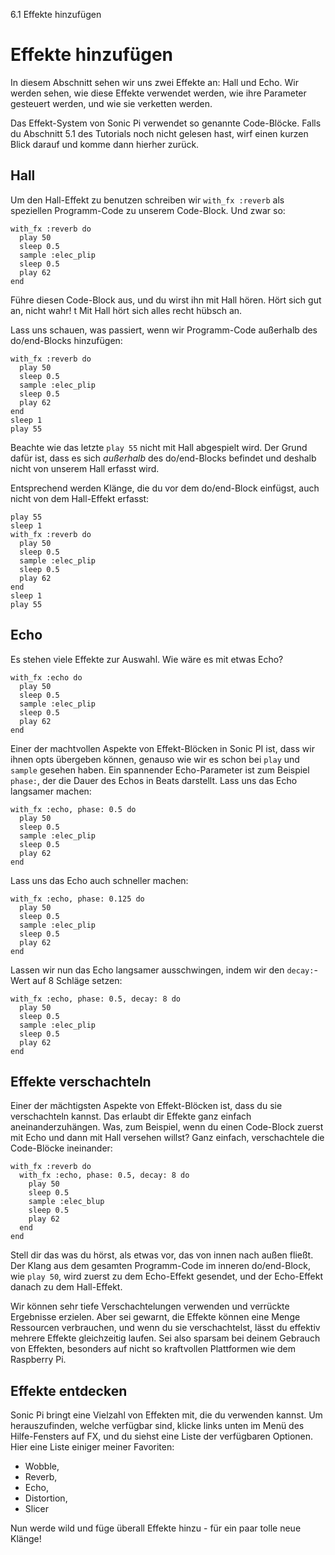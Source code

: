 6.1 Effekte hinzufügen

# Effekte hinzufügen

In diesem Abschnitt sehen wir uns zwei Effekte an: Hall und Echo. Wir werden sehen, wie diese Effekte verwendet werden, wie ihre Parameter gesteuert werden, und wie sie verketten werden.

Das Effekt-System von Sonic Pi verwendet so genannte Code-Blöcke. Falls du Abschnitt 5.1 des Tutorials noch nicht gelesen hast, wirf einen kurzen Blick darauf und komme dann hierher zurück.

## Hall

Um den Hall-Effekt zu benutzen schreiben wir `with_fx :reverb` als speziellen Programm-Code zu unserem Code-Block. Und zwar so:

```
with_fx :reverb do
  play 50
  sleep 0.5
  sample :elec_plip
  sleep 0.5
  play 62
end
```

Führe diesen Code-Block aus, und du wirst ihn mit Hall hören. Hört sich gut an, nicht wahr! t Mit Hall hört sich alles recht hübsch an.

Lass uns schauen, was passiert, wenn wir Programm-Code außerhalb des do/end-Blocks hinzufügen:

```
with_fx :reverb do
  play 50
  sleep 0.5
  sample :elec_plip
  sleep 0.5
  play 62
end
sleep 1
play 55
```

Beachte wie das letzte `play 55` nicht mit Hall abgespielt wird. Der Grund dafür ist, dass es sich *außerhalb* des do/end-Blocks befindet und deshalb nicht von unserem Hall erfasst wird.

Entsprechend werden Klänge, die du vor dem do/end-Block einfügst, auch nicht von dem Hall-Effekt erfasst:

```
play 55
sleep 1
with_fx :reverb do
  play 50
  sleep 0.5
  sample :elec_plip
  sleep 0.5
  play 62
end
sleep 1
play 55
```

## Echo

Es stehen viele Effekte zur Auswahl. Wie wäre es mit etwas Echo?

```
with_fx :echo do
  play 50
  sleep 0.5
  sample :elec_plip
  sleep 0.5
  play 62
end
```

Einer der machtvollen Aspekte von Effekt-Blöcken in Sonic PI ist, dass wir ihnen opts übergeben können, genauso wie wir es schon bei `play` und `sample` gesehen haben. Ein spannender Echo-Parameter ist zum Beispiel `phase:`, der die Dauer des Echos in Beats darstellt. Lass uns das Echo langsamer machen:

```
with_fx :echo, phase: 0.5 do
  play 50
  sleep 0.5
  sample :elec_plip
  sleep 0.5
  play 62
end
```

Lass uns das Echo auch schneller machen:

```
with_fx :echo, phase: 0.125 do
  play 50
  sleep 0.5
  sample :elec_plip
  sleep 0.5
  play 62
end
```

Lassen wir nun das Echo langsamer ausschwingen, indem wir den `decay:`-Wert auf 8 Schläge setzen:

```
with_fx :echo, phase: 0.5, decay: 8 do
  play 50
  sleep 0.5
  sample :elec_plip
  sleep 0.5
  play 62
end
```

## Effekte verschachteln

Einer der mächtigsten Aspekte von Effekt-Blöcken ist, dass du sie verschachteln kannst. Das erlaubt dir Effekte ganz einfach aneinanderzuhängen. Was, zum Beispiel, wenn du einen Code-Block zuerst mit Echo und dann mit Hall versehen willst? Ganz einfach, verschachtele die Code-Blöcke ineinander:

```
with_fx :reverb do
  with_fx :echo, phase: 0.5, decay: 8 do
    play 50
    sleep 0.5
    sample :elec_blup
    sleep 0.5
    play 62
  end
end
```

Stell dir das was du hörst, als etwas vor, das von innen nach außen fließt. Der Klang aus dem gesamten Programm-Code im inneren do/end-Block, wie `play 50`, wird zuerst zu dem Echo-Effekt gesendet, und der Echo-Effekt danach zu dem Hall-Effekt.

Wir können sehr tiefe Verschachtelungen verwenden und verrückte Ergebnisse erzielen. Aber sei gewarnt, die Effekte können eine Menge Ressourcen verbrauchen, und wenn du sie verschachtelst, lässt du effektiv mehrere Effekte gleichzeitig laufen. Sei also sparsam bei deinem Gebrauch von Effekten, besonders auf nicht so kraftvollen Plattformen wie dem Raspberry Pi.

## Effekte entdecken

Sonic Pi bringt eine Vielzahl von Effekten mit, die du verwenden kannst. Um herauszufinden, welche verfügbar sind, klicke links unten im Menü des Hilfe-Fensters auf FX, und du siehst eine Liste der verfügbaren Optionen. Hier eine Liste einiger meiner Favoriten:

* Wobble,
* Reverb,
* Echo,
* Distortion,
* Slicer

Nun werde wild und füge überall Effekte hinzu - für ein paar tolle neue Klänge!

